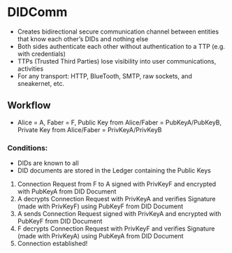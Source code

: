 # DIDComm #
- Creates bidirectional secure communication channel between entities that know each other’s DIDs and nothing else
- Both sides authenticate each other without authentication to a TTP (e.g. with credentials)
- TTPs (Trusted Third Parties) lose visibility into user communications, activities
- For any transport: HTTP, BlueTooth, SMTP, raw sockets, and sneakernet, etc.

## Workflow ##
- Alice = A, Faber = F, Public Key from Alice/Faber = PubKeyA/PubKeyB, Private Key from Alice/Faber = PrivKeyA/PrivKeyB

### Conditions: ### 
- DIDs are known to all
- DID documents are stored in the Ledger containing the Public Keys 

1. Connection Request from F to A signed with PrivKeyF and encrypted with PubKeyA from DID Document
2. A decrypts Connection Request with PrivKeyA and verifies Signature (made with PrivKeyF) using PubKeyF from DID Document
3. A sends Connection Request signed with PrivKeyA and encrypted with PubKeyF from DID Document
4. F decrypts Connection Request with PrivKeyF and verifies Signature (made with PrivKeyA) using PubKeyA from DID Document
5. Connection established!
